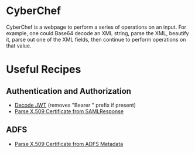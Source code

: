 # CyberChef

CyberChef is a webpage to perform a series of operations on an input. For
example, one could Base64 decode an XML string, parse the XML, beautify it,
parse out one of the XML fields, then continue to perform operations on that
value.

# Useful Recipes

## Authentication and Authorization

- [Decode
  JWT](https://gchq.github.io/CyberChef/#recipe=Find_/_Replace(%7B'option':'Regex','string':'%5EBearer%20'%7D,'',false,false,false,false)JWT_Decode()JWT_Verify(''/disabled))
  (removes "Bearer " prefix if present)
- [Parse X.509 Certificate from
  SAMLResponse](https://gchq.github.io/CyberChef/#recipe=From_HTML_Entity()From_Base64('A-Za-z0-9%2B/%3D',true,false)XML_Beautify('%5C%5Ct')XPath_expression('//*%5Blocal-name()%3D%5C'X509Certificate%5C'%5D/text()','%5C%5Cn')Parse_X.509_certificate('Base64'))

## ADFS

- [Parse X.509 Certificate from ADFS
  Metadata](https://gchq.github.io/CyberChef/#recipe=Comment('Enable%20one%20of%20the%20two%20XPath%20expressions%20depending%20on%20whether%20you%20want%20signing%20or%20encryption%20certificates.')XPath_expression('//KeyDescriptor%5B@use%3D%22signing%22%5D//*%5Blocal-name()%3D%5C'X509Certificate%5C'%5D/text()','%5C%5Cn'/disabled)XPath_expression('//KeyDescriptor%5B@use%3D%22encryption%22%5D//*%5Blocal-name()%3D%5C'X509Certificate%5C'%5D/text()','%5C%5Cn'/disabled)Parse_X.509_certificate('Base64'))
